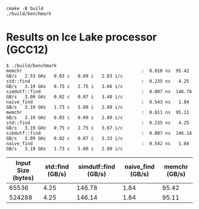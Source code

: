 ```
cmake -B build
./build/benchmark
```


# Results on Ice Lake processor (GCC12)

```
$ ./build/benchmark 
memchr                                             :  0.010 ns  95.42 GB/s   2.53 GHz   0.03 c   0.09 i   2.83 i/c 
std::find                                          :  0.235 ns   4.25 GB/s   3.19 GHz   0.75 c   2.75 i   3.66 i/c 
simdutf::find                                      :  0.007 ns  146.78 GB/s   3.09 GHz   0.02 c   0.07 i   3.40 i/c 
naive_find                                         :  0.543 ns   1.84 GB/s   3.19 GHz   1.73 c   5.00 i   2.89 i/c 
memchr                                             :  0.011 ns  95.11 GB/s   3.19 GHz   0.03 c   0.09 i   2.80 i/c 
std::find                                          :  0.235 ns   4.25 GB/s   3.19 GHz   0.75 c   2.75 i   3.67 i/c 
simdutf::find                                      :  0.007 ns  146.14 GB/s   3.09 GHz   0.02 c   0.07 i   3.33 i/c 
naive_find                                         :  0.542 ns   1.84 GB/s   3.19 GHz   1.73 c   5.00 i   2.89 i/c 
```

| Input Size (bytes) | std::find (GB/s) | simdutf::find (GB/s) | naive_find (GB/s) | memchr (GB/s) |
|--------------------|------------------|-----------------------|-------------------|----------------|
| 65536              | 4.25             | 146.78                | 1.84              | 95.42             |  
| 524288             | 4.25             | 146.14                | 1.84              | 95.11             |  
